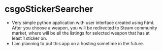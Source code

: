 # csgoStickerSearcher
* Very simple python application with user interface created using html. After you choose a weapon, you will be redirected to Steam community market, where will be all the listings for selected weapon that has at least 1 sticker on.
* I am planning to put this app on a hosting sometime in the future.
